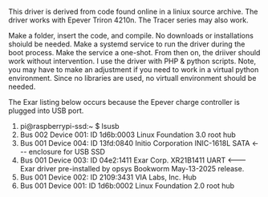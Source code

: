   

This driver is derived from code found online in a liniux source archive.
The driver works with Epever Triron 4210n. The Tracer series may also work.

Make a folder, insert the code, and compile. No downloads or installations shoiuld be needed.
Make a systemd service to run the driver during the boot process.
Make the service a one-shot.
From then on, the driiver should work without intervention.
I use the driver with PHP & python scripts.
Note, you may have to make an adjustment if you need to work in a virtual python environment.
Since no libraries are used, no virtuall environment should be needed.


The Exar listing below occurs because the Epever charge controller is plugged into  USB port.

1. pi@raspberrypi-ssd:~ $ lsusb
2. Bus 002 Device 001: ID 1d6b:0003 Linux Foundation 3.0 root hub
3. Bus 001 Device 004: ID 13fd:0840 Initio Corporation INIC-1618L SATA <--- enclosure for USB SSD
4. Bus 001 Device 003: ID 04e2:1411 Exar Corp. XR21B1411 UART  <--- Exar driver pre-installed by opsys Bookworm May-13-2025 release.
5. Bus 001 Device 002: ID 2109:3431 VIA Labs, Inc. Hub
6. Bus 001 Device 001: ID 1d6b:0002 Linux Foundation 2.0 root hub


